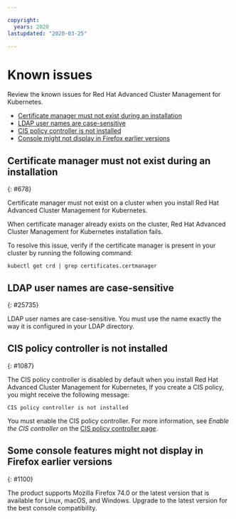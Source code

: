 ```yaml
---

copyright:
  years: 2020
lastupdated: "2020-03-25"

---
```


# Known issues

Review the known issues for Red Hat Advanced Cluster Management for Kubernetes. 

  - [Certificate manager must not exist during an installation](#678)
  - [LDAP user names are case-sensitive](#25735)
  - [CIS policy controller is not installed](#1087)
  - [Console might not display in Firefox earlier versions](#1100)

## Certificate manager must not exist during an installation
{: #678}

Certificate manager must not exist on a cluster when you install Red Hat Advanced Cluster Management for Kubernetes.

When certificate manager already exists on the cluster, Red Hat Advanced Cluster Management for Kubernetes installation fails. 

To resolve this issue, verify if the certificate manager is present in your cluster by running the following command: 

   ```
   kubectl get crd | grep certificates.certmanager
   ```

## LDAP user names are case-sensitive
{: #25735}

LDAP user names are case-sensitive. You must use the name exactly the way it is configured in your LDAP directory.

## CIS policy controller is not installed
{: #1087}

The CIS policy controller is disabled by default when you install Red Hat Advanced Cluster Management for Kubernetes, If you create a CIS policy, you might receive the following message:

   ```
   CIS policy controller is not installed
   ```

You must enable the CIS policy controller. For more information, see _Enable the CIS controller_ on the [CIS policy controller page](../governance/cis_policy_ctrl.md#cisc).

## Some console features might not display in Firefox earlier versions
{: #1100}

The product supports Mozilla Firefox 74.0 or the latest version that is available for Linux, macOS, and Windows. Upgrade to the latest version for the best console compatibility. 

